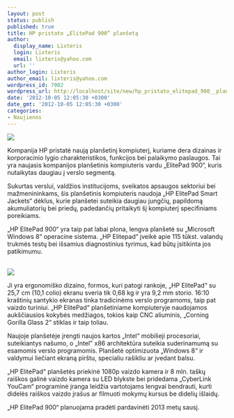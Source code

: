 ```yaml
---
layout: post
status: publish
published: true
title: HP pristato „ElitePad 900“ planšetą
author:
  display_name: Lixteris
  login: Lixteris
  email: lixteris@yahoo.com
  url: ''
author_login: Lixteris
author_email: lixteris@yahoo.com
wordpress_id: 7002
wordpress_url: http://localhost/site/new/hp_pristato_elitepad_900__planseta/
date: '2012-10-05 12:05:30 +0300'
date_gmt: '2012-10-05 12:05:30 +0300'
categories:
- Naujienos
---
```

<p><div class="imgright"><img src="http://technews.lt/upload/HP ElitePad 900 on the Docking Station.jpg"  /></div></p>
<p>
	Kompanija HP pristatė naują plan&scaron;etinį kompiuterį, kuriame dera dizainas ir korporacinio lygio charakteristikos, funkcijos bei palaikymo paslaugos. Tai yra naujasis kompanijos plan&scaron;etinis kompiuteris vardu &bdquo;ElitePad 900&ldquo;, kuris nutaikytas daugiau į verslo segmentą.</p>
<p>
	Sukurtas verslui, valdžios institucijoms, sveikatos apsaugos sektoriui bei mažmenininkams, &scaron;is plan&scaron;etinis kompiuteris naudoja &bdquo;HP ElitePad Smart Jackets&ldquo; dėklus, kurie plan&scaron;etei suteikia daugiau jungčių, papildomą akumuliatorių bei priedų, padedančių pritaikyti &scaron;į kompiuterį specifiniams poreikiams.</p>
<p>
	&bdquo;HP ElitePad 900&ldquo; yra taip pat labai plona, lengva plan&scaron;etė su &bdquo;Microsoft Windows 8&ldquo; operacine sistema. &bdquo;HP Elitepad&ldquo; įveikė apie 115 tūkst. valandų trukmės testų bei i&scaron;samius diagnostinius tyrimus, kad būtų įsitikinta jos patikimumu.</p>
<p>
	<br /><img src="http://technews.lt/upload/HP ElitePad 900 ir HP Executive Tablet Pen.jpg" /></p>
<p>
	Ji yra ergonomi&scaron;ko dizaino, formos, kuri patogi rankoje, &bdquo;HP ElitePad&ldquo; su 25,7 cm (10,1 colio) ekranu sveria tik 0,68 kg ir yra 9,2 mm storio. 16:10 kra&scaron;tinių santykio ekranas tinka tradicinėms verslo programoms, taip pat vaizdo turiniui. &bdquo;HP ElitePad&ldquo; plan&scaron;etiniame kompiuteryje naudojamos auk&scaron;čiausios kokybės medžiagos, tokios kaip CNC aliuminis, &bdquo;Corning Gorilla Glass 2&ldquo; stiklas ir taip toliau.</p>
<p>
	Naujoje plan&scaron;etėje įrengti naujos kartos &bdquo;Intel&ldquo; mobilieji procesoriai, suteikiantys na&scaron;umo, o &bdquo;Intel&quot; x86 architektūra suteikia suderinamumą su esamomis verslo programomis. Plan&scaron;etė optimizuota &bdquo;Windows 8&ldquo; ir valdymui liečiant ekraną pir&scaron;tu, specialiu ra&scaron;ikliu ar įvedant balsu.</p>
<p>
	&bdquo;HP ElitePad&ldquo; plan&scaron;etės priekinė 1080p vaizdo kamera ir 8 mln. ta&scaron;kų rai&scaron;kos galinė vaizdo kamera su LED blykste bei pridedama &bdquo;CyberLink YouCam&ldquo; programinė įranga leidžia vartotojams lengvai bendrauti, kurti didelės rai&scaron;kos vaizdo įra&scaron;us ar filmuoti mokymų kursus be didelių i&scaron;laidų.</p>
<p>
	&bdquo;HP ElitePad 900&ldquo; planuojama pradėti pardavinėti 2013 metų sausį.</p>
